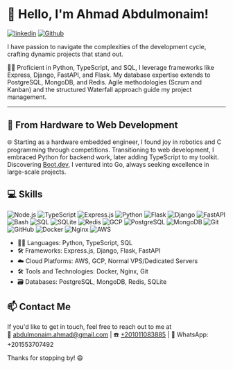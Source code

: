 # 👋 Hello, I'm Ahmad Abdulmonaim! 

[![linkedin](https://img.shields.io/badge/Linkedin-0A66C2?style=for-the-badge&logo=linkedin&logoColor=white)](https://www.linkedin.com/in/ahmadabdulmonaim/)
[![Github](https://img.shields.io/badge/GitHub-000000?style=for-the-badge&logo=GitHub&logoColor=white)](https://github.com/Abdulmonaim?tab=repositories) 

I have passion to navigate the complexities of the development cycle, crafting dynamic projects that stand out.

👨‍💻 Proficient in Python, TypeScript, and SQL, I leverage frameworks like Express, Django, FastAPI, and Flask. My database expertise extends to PostgreSQL, MongoDB, and Redis. Agile methodologies (Scrum and Kanban) and the structured Waterfall approach guide my project management.

---

## 🔧 From Hardware to Web Development

🌐 Starting as a hardware embedded engineer, I found joy in robotics and C programming through competitions. Transitioning to web development, I embraced Python for backend work, later adding TypeScript to my toolkit. Discovering [Boot.dev](https://boot.dev), I ventured into Go, always seeking excellence in large-scale projects.




## 💻 Skills
![Node.js](https://img.shields.io/badge/Node.js-339933?style=for-the-badge&logo=node.js&logoColor=white)
![TypeScript](https://img.shields.io/badge/TypeScript-3178C6?style=for-the-badge&logo=typescript&logoColor=white)
![Express.js](https://img.shields.io/badge/Express.js-000000?style=for-the-badge&logo=express&logoColor=white)
![Python](https://img.shields.io/badge/Python-3776AB?style=for-the-badge&logo=python&logoColor=white)
![Flask](https://img.shields.io/badge/Flask-000000?style=for-the-badge&logo=flask&logoColor=white)
![Django](https://img.shields.io/badge/Django-092E20?style=for-the-badge&logo=django&logoColor=white)
![FastAPI](https://img.shields.io/badge/FastAPI-009688?style=for-the-badge&logo=fastapi&logoColor=white)
![Bash](https://img.shields.io/badge/Bash-4EAA25?style=for-the-badge&logo=gnu-bash&logoColor=white)
![SQL](https://img.shields.io/badge/SQL-4479A1?style=for-the-badge&logo=sql&logoColor=white)
![SQLite](https://img.shields.io/badge/SQLite-003B57?style=for-the-badge&logo=sqlite&logoColor=white)
![Redis](https://img.shields.io/badge/Redis-DC382D?style=for-the-badge&logo=redis&logoColor=white)
![GCP](https://img.shields.io/badge/Google_Cloud-4285F4?style=for-the-badge&logo=google-cloud&logoColor=white)
![PostgreSQL](https://img.shields.io/badge/PostgreSQL-336791?style=for-the-badge&logo=postgresql&logoColor=white)
![MongoDB](https://img.shields.io/badge/MongoDB-47A248?style=for-the-badge&logo=mongodb&logoColor=white)
![Git](https://img.shields.io/badge/Git-F05032?style=for-the-badge&logo=git&logoColor=white)
![GitHub](https://img.shields.io/badge/GitHub-181717?style=for-the-badge&logo=github&logoColor=white)
![Docker](https://img.shields.io/badge/Docker-2496ED?style=for-the-badge&logo=docker&logoColor=white)
![Nginx](https://img.shields.io/badge/Nginx-009639?style=for-the-badge&logo=nginx&logoColor=white)
![AWS](https://img.shields.io/badge/AWS-232F3E?style=for-the-badge&logo=amazon-aws&logoColor=white)


- 👨‍💻 Languages: Python, TypeScript, SQL
- 🛠️ Frameworks: Express.js, Django, Flask, FastAPI
- ☁️ Cloud Platforms: AWS, GCP, Normal VPS/Dedicated Servers
- 🛠️ Tools and Technologies: Docker, Nginx, Git
- 🗃️ Databases: PostgreSQL, MongoDB, Redis, SQLite

## 📫 Contact Me
If you'd like to get in touch, feel free to reach out to me at\
📧 [abdulmonaim.ahmad@gmail.com](mailto:abdulmonaim.ahmad@gmail.com) | ☎️ [+201011083885](tel:+201011083885) | 📱 WhatsApp: +201553707492


Thanks for stopping by! 😄
